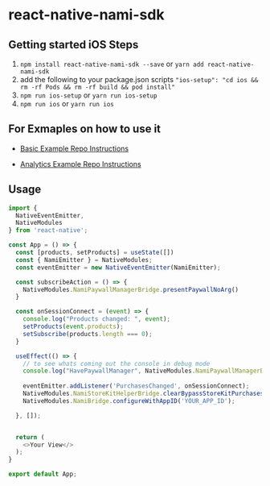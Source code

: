 
# react-native-nami-sdk

## Getting started iOS Steps
1. `npm install react-native-nami-sdk --save` or `yarn add react-native-nami-sdk`
2. add the following to your package.json scripts `"ios-setup": "cd ios && rm -rf Pods && rm -rf build && pod install"`
3. `npm run ios-setup` or `yarn run ios-setup`
4. `npm run ios` or `yarn run ios`

## For Exmaples on how to use it

- [Basic Example Repo Instructions](./examples/BasicExample/README.md)

- [Analytics Example Repo Instructions](./examples/AnalyticsExample/README.md)

## Usage

```javascript
import {
  NativeEventEmitter,
  NativeModules
} from 'react-native';

const App = () => {
  const [products, setProducts] = useState([])
  const { NamiEmitter } = NativeModules;
  const eventEmitter = new NativeEventEmitter(NamiEmitter);

  const subscribeAction = () => {
    NativeModules.NamiPaywallManagerBridge.presentPaywallNoArg()
  }

  const onSessionConnect = (event) => {
    console.log("Products changed: ", event);
    setProducts(event.products);
    setSubscribe(products.length === 0);
  }

  useEffect(() => {
    // to see whats coming out the console in debug mode
    console.log("HavePaywallManager", NativeModules.NamiPaywallManagerBridge)
    
    eventEmitter.addListener('PurchasesChanged', onSessionConnect);
    NativeModules.NamiStoreKitHelperBridge.clearBypassStoreKitPurchases();
    NativeModules.NamiBridge.configureWithAppID('YOUR_APP_ID');

  }, []);


  return (
    <>Your View</>
  );
}

export default App;
```
